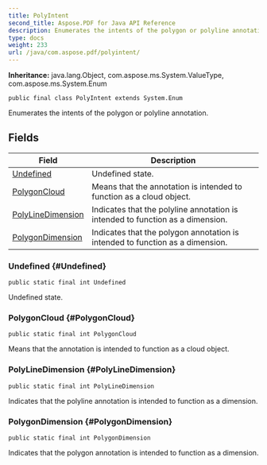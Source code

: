 ```yaml
---
title: PolyIntent
second_title: Aspose.PDF for Java API Reference
description: Enumerates the intents of the polygon or polyline annotation.
type: docs
weight: 233
url: /java/com.aspose.pdf/polyintent/
---
```

**Inheritance:**
java.lang.Object, com.aspose.ms.System.ValueType, com.aspose.ms.System.Enum
```
public final class PolyIntent extends System.Enum
```

Enumerates the intents of the polygon or polyline annotation.
## Fields

| Field | Description |
| --- | --- |
| [Undefined](#Undefined) | Undefined state. |
| [PolygonCloud](#PolygonCloud) | Means that the annotation is intended to function as a cloud object. |
| [PolyLineDimension](#PolyLineDimension) | Indicates that the polyline annotation is intended to function as a dimension. |
| [PolygonDimension](#PolygonDimension) | Indicates that the polygon annotation is intended to function as a dimension. |
### Undefined {#Undefined}
```
public static final int Undefined
```


Undefined state.

### PolygonCloud {#PolygonCloud}
```
public static final int PolygonCloud
```


Means that the annotation is intended to function as a cloud object.

### PolyLineDimension {#PolyLineDimension}
```
public static final int PolyLineDimension
```


Indicates that the polyline annotation is intended to function as a dimension.

### PolygonDimension {#PolygonDimension}
```
public static final int PolygonDimension
```


Indicates that the polygon annotation is intended to function as a dimension.

